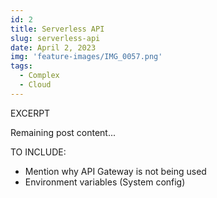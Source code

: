 ```yaml
---
id: 2
title: Serverless API
slug: serverless-api
date: April 2, 2023
img: 'feature-images/IMG_0057.png'
tags: 
  - Complex
  - Cloud
---
```


EXCERPT
<!--more-->

Remaining post content...


TO INCLUDE:

- Mention why API Gateway is not being used
- Environment variables (System config)

